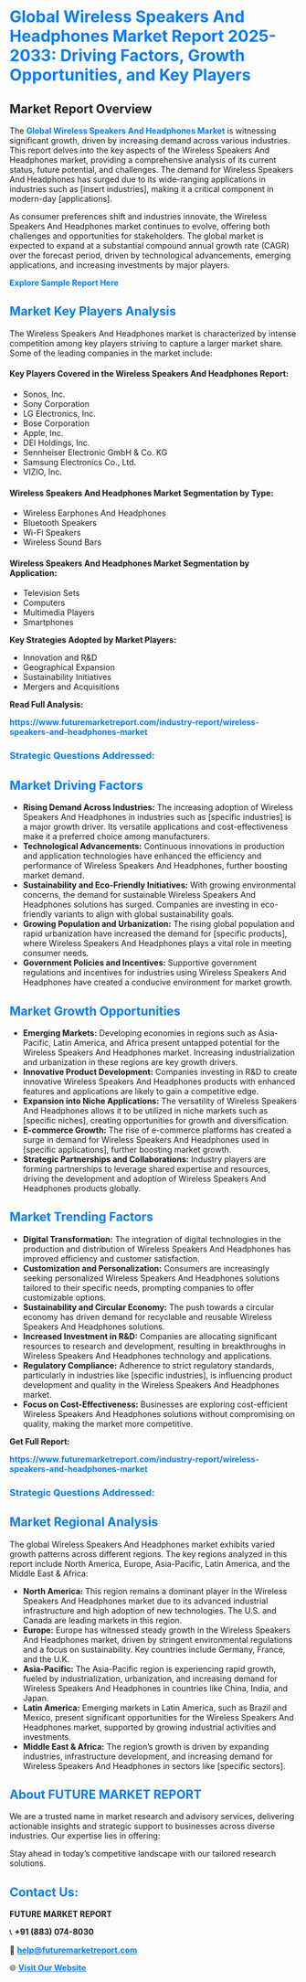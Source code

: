 <h1 style="color: #007BFF;">Global Wireless Speakers And Headphones Market Report 2025-2033: Driving Factors, Growth Opportunities, and Key Players</h1>

<section id="overview">
<h2>Market Report Overview</h2>
<p>The <a href="https://www.futuremarketreport.com/industry-report/wireless-speakers-and-headphones-market" style="color: #007BFF; text-decoration: none;"><strong>Global Wireless Speakers And Headphones Market</strong></a> is witnessing significant growth, driven by increasing demand across various industries. This report delves into the key aspects of the Wireless Speakers And Headphones market, providing a comprehensive analysis of its current status, future potential, and challenges. The demand for Wireless Speakers And Headphones has surged due to its wide-ranging applications in industries such as [insert industries], making it a critical component in modern-day [applications].</p>
<p>As consumer preferences shift and industries innovate, the Wireless Speakers And Headphones market continues to evolve, offering both challenges and opportunities for stakeholders. The global market is expected to expand at a substantial compound annual growth rate (CAGR) over the forecast period, driven by technological advancements, emerging applications, and increasing investments by major players.</p>
</section>

<section id="overview">
<p><a href="https://www.futuremarketreport.com/request-sample/reportId=115689" style="color: #007BFF; text-decoration: none;"><strong>Explore Sample Report Here</strong></a></p>
</section>

<section id="key-players">
<h2 style="color: #007BFF;">Market Key Players Analysis</h2>
<p>The Wireless Speakers And Headphones market is characterized by intense competition among key players striving to capture a larger market share. Some of the leading companies in the market include:</p>
<h4>Key Players Covered in the Wireless Speakers And Headphones Report:</h4>
<ul><li>Sonos, Inc.</li><li>Sony Corporation</li><li>LG Electronics, Inc.</li><li>Bose Corporation</li><li>Apple, Inc.</li><li>DEI Holdings, Inc.</li><li>Sennheiser Electronic GmbH &amp; Co. KG</li><li>Samsung Electronics Co., Ltd.</li><li>VIZIO, Inc.</li></ul>
<h4>Wireless Speakers And Headphones Market Segmentation by Type:</h4>
<ul><li>Wireless Earphones And Headphones</li><li>Bluetooth Speakers</li><li>Wi-Fi Speakers</li><li>Wireless Sound Bars</li></ul>

<h4>Wireless Speakers And Headphones Market Segmentation by Application:</h4>
<ul><li>Television Sets</li><li>Computers</li><li>Multimedia Players</li><li>Smartphones</li></ul>
<p><strong>Key Strategies Adopted by Market Players:</strong></p>
<ul>
<li>Innovation and R&D</li>
<li>Geographical Expansion</li>
<li>Sustainability Initiatives</li>
<li>Mergers and Acquisitions</li>
</ul>
</section>

<section>
<p><strong>Read Full Analysis: </strong></p><a href="https://www.futuremarketreport.com/industry-report/wireless-speakers-and-headphones-market" style="color: #007BFF; text-decoration: none;"><strong>https://www.futuremarketreport.com/industry-report/wireless-speakers-and-headphones-market</strong></a>
<h3 style="color: #007BFF;">Strategic Questions Addressed:</h3>
</section>

<section id="driving-factors">
<h2 style="color: #007BFF;">Market Driving Factors</h2>
<ul>
<li><strong>Rising Demand Across Industries:</strong> The increasing adoption of Wireless Speakers And Headphones in industries such as [specific industries] is a major growth driver. Its versatile applications and cost-effectiveness make it a preferred choice among manufacturers.</li>
<li><strong>Technological Advancements:</strong> Continuous innovations in production and application technologies have enhanced the efficiency and performance of Wireless Speakers And Headphones, further boosting market demand.</li>
<li><strong>Sustainability and Eco-Friendly Initiatives:</strong> With growing environmental concerns, the demand for sustainable Wireless Speakers And Headphones solutions has surged. Companies are investing in eco-friendly variants to align with global sustainability goals.</li>
<li><strong>Growing Population and Urbanization:</strong> The rising global population and rapid urbanization have increased the demand for [specific products], where Wireless Speakers And Headphones plays a vital role in meeting consumer needs.</li>
<li><strong>Government Policies and Incentives:</strong> Supportive government regulations and incentives for industries using Wireless Speakers And Headphones have created a conducive environment for market growth.</li>
</ul>
</section>

<section id="growth-opportunities">
<h2 style="color: #007BFF;">Market Growth Opportunities</h2>
<ul>
<li><strong>Emerging Markets:</strong> Developing economies in regions such as Asia-Pacific, Latin America, and Africa present untapped potential for the Wireless Speakers And Headphones market. Increasing industrialization and urbanization in these regions are key growth drivers.</li>
<li><strong>Innovative Product Development:</strong> Companies investing in R&D to create innovative Wireless Speakers And Headphones products with enhanced features and applications are likely to gain a competitive edge.</li>
<li><strong>Expansion into Niche Applications:</strong> The versatility of Wireless Speakers And Headphones allows it to be utilized in niche markets such as [specific niches], creating opportunities for growth and diversification.</li>
<li><strong>E-commerce Growth:</strong> The rise of e-commerce platforms has created a surge in demand for Wireless Speakers And Headphones used in [specific applications], further boosting market growth.</li>
<li><strong>Strategic Partnerships and Collaborations:</strong> Industry players are forming partnerships to leverage shared expertise and resources, driving the development and adoption of Wireless Speakers And Headphones products globally.</li>
</ul>
</section>

<section id="trending-factors">
<h2 style="color: #007BFF;">Market Trending Factors</h2>
<ul>
<li><strong>Digital Transformation:</strong> The integration of digital technologies in the production and distribution of Wireless Speakers And Headphones has improved efficiency and customer satisfaction.</li>
<li><strong>Customization and Personalization:</strong> Consumers are increasingly seeking personalized Wireless Speakers And Headphones solutions tailored to their specific needs, prompting companies to offer customizable options.</li>
<li><strong>Sustainability and Circular Economy:</strong> The push towards a circular economy has driven demand for recyclable and reusable Wireless Speakers And Headphones solutions.</li>
<li><strong>Increased Investment in R&D:</strong> Companies are allocating significant resources to research and development, resulting in breakthroughs in Wireless Speakers And Headphones technology and applications.</li>
<li><strong>Regulatory Compliance:</strong> Adherence to strict regulatory standards, particularly in industries like [specific industries], is influencing product development and quality in the Wireless Speakers And Headphones market.</li>
<li><strong>Focus on Cost-Effectiveness:</strong> Businesses are exploring cost-efficient Wireless Speakers And Headphones solutions without compromising on quality, making the market more competitive.</li>
</ul>
</section>

<section>
<p><strong>Get Full Report: </strong></p><a href="https://www.futuremarketreport.com/industry-report/wireless-speakers-and-headphones-market" style="color: #007BFF; text-decoration: none;"><strong>https://www.futuremarketreport.com/industry-report/wireless-speakers-and-headphones-market</strong></a>
<h3 style="color: #007BFF;">Strategic Questions Addressed:</h3>
</section>


<section id="regional-analysis">
<h2 style="color: #007BFF;">Market Regional Analysis</h2>
<p>The global Wireless Speakers And Headphones market exhibits varied growth patterns across different regions. The key regions analyzed in this report include North America, Europe, Asia-Pacific, Latin America, and the Middle East & Africa:</p>
<ul>
<li><strong>North America:</strong> This region remains a dominant player in the Wireless Speakers And Headphones market due to its advanced industrial infrastructure and high adoption of new technologies. The U.S. and Canada are leading markets in this region.</li>
<li><strong>Europe:</strong> Europe has witnessed steady growth in the Wireless Speakers And Headphones market, driven by stringent environmental regulations and a focus on sustainability. Key countries include Germany, France, and the U.K.</li>
<li><strong>Asia-Pacific:</strong> The Asia-Pacific region is experiencing rapid growth, fueled by industrialization, urbanization, and increasing demand for Wireless Speakers And Headphones in countries like China, India, and Japan.</li>
<li><strong>Latin America:</strong> Emerging markets in Latin America, such as Brazil and Mexico, present significant opportunities for the Wireless Speakers And Headphones market, supported by growing industrial activities and investments.</li>
<li><strong>Middle East & Africa:</strong> The region’s growth is driven by expanding industries, infrastructure development, and increasing demand for Wireless Speakers And Headphones in sectors like [specific sectors].</li>
</ul>
</section>

<footer>
<h2 style="color: #007BFF;">About FUTURE MARKET REPORT</h2>
<p>We are a trusted name in market research and advisory services, delivering actionable insights and strategic support to businesses across diverse industries. Our expertise lies in offering:</p>

<p>Stay ahead in today’s competitive landscape with our tailored research solutions.</p>

<h2 style="color: #007BFF;">Contact Us:</h2>
<p><strong>FUTURE MARKET REPORT</strong></p>
<p>📞 <strong>+91 (883) 074-8030</strong></p>
<p>📧 <strong><a href="mailto:help@futuremarketreport.com" style="color: #007BFF;">help@futuremarketreport.com</a></strong></p>
<p>🌐 <strong><a href="https://www.futuremarketreport.com/" style="color: #007BFF;">Visit Our Website</a></strong></p>
</footer>